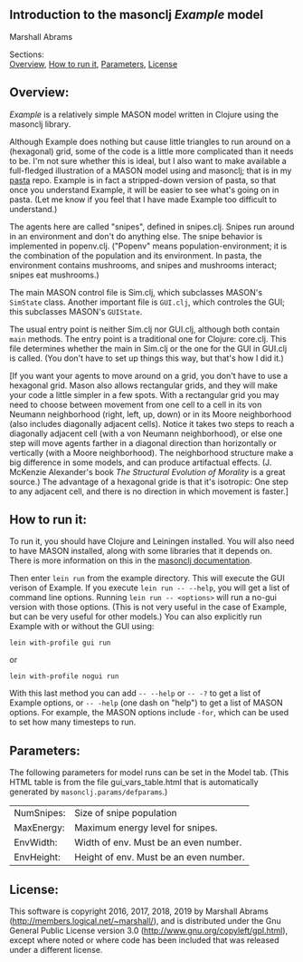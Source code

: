 ## Introduction to the masonclj *Example* model
Marshall Abrams

Sections:<br/>
<a href="#overview">Overview</a>,
<a href="#run">How to run it</a>,
<a href="#parameters">Parameters</a>,
<a href="#license">License</a>

<a name="overview"></a><h2>Overview:</h2>

<em>Example</em> is a relatively simple MASON model written in Clojure
using the masonclj library.  

Although Example does nothing but cause little triangles to run around
on a (hexagonal) grid, some of the code is a little more complicated
than it needs to be.  I'm not sure whether this is ideal, but I also
want to make available a full-fledged illustration of a MASON model using and
masonclj; that is in my [pasta](https://github.com/mars0i/pasta) repo.
Example is in fact a stripped-down version of pasta, so that once you
understand Example, it will be easier to see what's going on in pasta.
(Let me know if you feel that I have made Example too difficult to
understand.)

The agents here are called "snipes", defined in
snipes.clj. Snipes run around in an environment and don't do anything
else.  The snipe behavior is implemented in popenv.clj.  ("Popenv"
means population-environment; it is the combination of the population
and its environment. In pasta, the environment contains mushrooms, and
snipes and mushrooms interact; snipes eat mushrooms.)

The main MASON control file is Sim.clj, which subclasses MASON's
`SimState` class.  Another important file is `GUI.clj`, which
controles the GUI; this subclasses MASON's `GUIState`.

The usual entry point is neither Sim.clj nor GUI.clj, although both
contain `main` methods.  The entry point is a traditional one for
Clojure: core.clj.  This file determines whether the main in Sim.clj or
the one for the GUI in GUI.clj is called.  (You don't have to set up
things this way, but that's how I did it.)

[If you want your agents to move around on a grid, you don't have to use
a hexagonal grid. Mason also allows rectangular grids, and they will
make your code a little simpler in a few spots.  With a rectangular grid
you may need to choose between movement from one cell to a cell in its
von Neumann neighborhood (right, left, up, down) or in its Moore
neighborhood (also includes diagonally adjacent cells).  Notice it
takes two steps to reach a diagonally adjacent cell (with a von Neumann
neighborhood), or else one step will move agents farther in a diagonal
direction than horizontally or vertically (with a Moore neighborhood).
The neighborhood structure make a big difference in some models, and
can produce artifactual effects.  (J.  McKenzie Alexander's
book *The Structural Evolution of Morality* is a great source.)
The advantage of a hexagonal gride is that
it's isotropic: One step to any adjacent cell, and there is no
direction in which movement is faster.]


<a name="run"></a><h2>How to run it:</h2>

To run it, you should have Clojure and Leiningen installed.  You will
also need to have MASON installed, along with some libraries that it
depends on.  There is more information on this in the [masonclj
documentation](https://github.com/mars0i/masonclj/tree/master/doc/masonclj).

Then enter `lein run` from the example directory.  This will execute the
GUI verison of Example.  If you execute `lein run -- --help`, you will
get a list of command line options.  Running `lein run -- <options>`
will run a no-gui version with those options.  (This is not very useful
in the case of Example, but can be very useful for other models.)
You can also explicitly run Example with or without the GUI using:
```
lein with-profile gui run
```
or
```
lein with-profile nogui run
```
With this last method you can add `-- --help` or `-- -?` to get
a list of Example options, or `-- -help` (one dash on "help") to
get a list of MASON options.  For example, the MASON options include
`-for`, which can be used to set how many timesteps to run.

<a name="parameters"></a><h2>Parameters:</h2>

The following parameters for model runs can be set in the Model tab.
(This HTML table is from the file gui_vars_table.html that is
automatically generated by `masonclj.params/defparams`.)

<table style="width:100%"><tr><td valign=top>NumSnipes:</td> <td>Size of snipe population</td></tr>
<tr><td valign=top>MaxEnergy:</td> <td>Maximum energy level for snipes.</td></tr>
<tr><td valign=top>EnvWidth:</td> <td>Width of env.  Must be an even number.</td></tr>
<tr><td valign=top>EnvHeight:</td> <td>Height of env. Must be an even number.</td></tr>
</table>

<a name="license"></a><h2>License:</h2>

This software is copyright 2016, 2017, 2018, 2019 by Marshall Abrams
(http://members.logical.net/~marshall/), and is distributed under the
Gnu General Public License version 3.0
(http://www.gnu.org/copyleft/gpl.html), except where noted or where
code has been included that was released under a different license.

</body>
</html>
